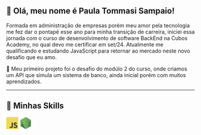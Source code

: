 ## 💜 Olá, meu nome é Paula Tommasi Sampaio!

Formada em administração de empresas porém meu amor pela tecnologia me fez dar o pontapé esse ano para minha transição de carreira, iniciei essa jornada com o curso de desenvolvimento de software BackEnd na Cubos Academy, no qual devo me certificar em set/24.
Atualmente me qualificando e estudando JavaScript para retornar ao mercado neste novo desafio que eu amo.

🔭 Meu primeiro projeto foi o desafio do modúlo 2 do curso, onde criamos um API que simula um sistema de banco, ainda inicial porém com muitos aprendizados.

---

## 🚀 Minhas Skills

<code><img height="32" src="https://raw.githubusercontent.com/github/explore/80688e429a7d4ef2fca1e82350fe8e3517d3494d/topics/javascript/javascript.png" alt="Javascript"/></code>
<code><img height="32" src="https://raw.githubusercontent.com/github/explore/80688e429a7d4ef2fca1e82350fe8e3517d3494d/topics/nodejs/nodejs.png" alt="Nodejs"/></code>
